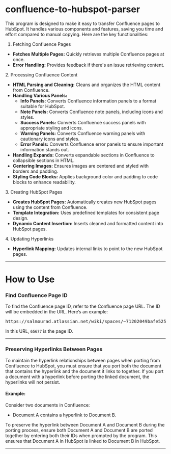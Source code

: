 # confluence-to-hubspot-parser


This program is designed to make it easy to transfer Confluence pages to HubSpot. It handles various components and features, saving you time and effort compared to manual copying. Here are the key functionalities:

1. Fetching Confluence Pages
<ul>
  <li><strong>Fetches Multiple Pages:</strong> Quickly retrieves multiple Confluence pages at once.</li>
  <li><strong>Error Handling:</strong> Provides feedback if there's an issue retrieving content.</li>
</ul>
2. Processing Confluence Content
<ul>
  <li><strong>HTML Parsing and Cleaning:</strong> Cleans and organizes the HTML content from Confluence.</li>
  <li><strong>Handling Various Panels:</strong>
    <ul>
      <li><strong>Info Panels:</strong> Converts Confluence information panels to a format suitable for HubSpot.</li>
      <li><strong>Note Panels:</strong> Converts Confluence note panels, including icons and styles.</li>
      <li><strong>Success Panels:</strong> Converts Confluence success panels with appropriate styling and icons.</li>
      <li><strong>Warning Panels:</strong> Converts Confluence warning panels with cautionary icons and styles.</li>
      <li><strong>Error Panels:</strong> Converts Confluence error panels to ensure important information stands out.</li>
    </ul>
  </li>
  <li><strong>Handling Expands:</strong> Converts expandable sections in Confluence to collapsible sections in HTML.</li>
  <li><strong>Centering Images:</strong> Ensures images are centered and styled with borders and padding.</li>
  <li><strong>Styling Code Blocks:</strong> Applies background color and padding to code blocks to enhance readability.</li>
</ul>
3. Creating HubSpot Pages
<ul>
  <li><strong>Creates HubSpot Pages:</strong> Automatically creates new HubSpot pages using the content from Confluence.</li>
  <li><strong>Template Integration:</strong> Uses predefined templates for consistent page design.</li>
  <li><strong>Dynamic Content Insertion:</strong> Inserts cleaned and formatted content into HubSpot pages.</li>
</ul>
4. Updating Hyperlinks
<ul>
  <li><strong>Hyperlink Mapping:</strong> Updates internal links to point to the new HubSpot pages.</li>
</ul>

---------------------------------------------------------------------------------------------------
<h1>How to Use</h1>

<h3>Find Confluence Page ID</h3>
<p>To find the Confluence page ID, refer to the Confluence page URL. The ID will be embedded in the URL. Here’s an example:</p>
<pre>
https://salmourad.atlassian.net/wiki/spaces/~71202049bafe525bfa4d8c8190c1a374ba76ff/pages/65677/test+123
</pre>
<p>In this URL, <code>65677</code> is the page ID.</p>

<hr>

<h3>Preserving Hyperlinks Between Pages</h3>
<p>To maintain the hyperlink relationships between pages when porting from Confluence to HubSpot, you must ensure that you port both the document that contains the hyperlink and the document it links to together. If you port a document with a hyperlink before porting the linked document, the hyperlinks will not persist.</p>

<h4>Example:</h4>
<p>Consider two documents in Confluence:</p>
<ul>
  <li>Document A contains a hyperlink to Document B.</li>
</ul>
<p>To preserve the hyperlink between Document A and Document B during the porting process, ensure both Document A and Document B are ported together by entering both their IDs when prompted by the program. This ensures that Document A in HubSpot is linked to Document B in HubSpot.</p>

<hr>

